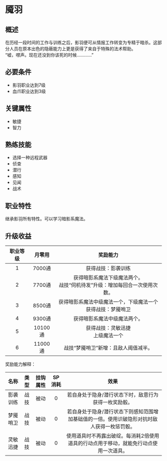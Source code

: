 # 魇羽

## 概述

在历经一段时间的工作与训练之后，影羽便可从情报工作转变为专精于暗杀。这部分人员在原本出色的隐蔽能力上更是获得了来自于特殊的法术帮助。<br>“嘘，噤声。现在还没到你该死的时候…………”

## 必要条件

* 影羽职业达到7级
* 血爪职业达到3级

## 关键属性

* 敏捷
* 智力

## 熟练技能

* 选择一种远程武器
* 侦查
* 潜行
* 感知
* 见闻
* 战术
  
## 职业特性

继承影羽所有特性。可以学习暗影系魔法。

## 升级收益

职业等级|月零用|奖励能力
:--:|:--:|:--:
1|7000通|获得战技：影袭训练
2|7700通|获得暗影系魔法下级魔法两个。<br>战技“伺机待发”升级：增加每回合一次使用次数。
3|8500通|获得暗影系魔法中级魔法一个，下级魔法一个<br>获得战技：梦魇哨卫
4|9300通|获得暗影系魔法中级魔法两个。
5|10100通|获得战技：灵敏迅捷<br>上级魔法一个
6|11000通|战技“梦魇哨卫”新增：且敌人阈值减半。

奖励能力解释：

名称|类型|挂钩属性|SP消耗|效果
:--:|:--:|:--:|:--:|:--:
影袭训练|战技|被动|0|若自身处于隐身/潜行状态下时，敌意行为获得一枚奖励骰。
梦魇哨卫|战技|被动|0|若自身处于隐身/潜行状态下则感知范围增加基础值的一倍。使用识破隐形对抗时敌人获得一枚惩罚骰。
灵敏迅捷|战技|被动|0|使用道具时不再露出破绽。每消耗2倍使用道具的行动点用于移动，就能免行动点使用一次道具。

